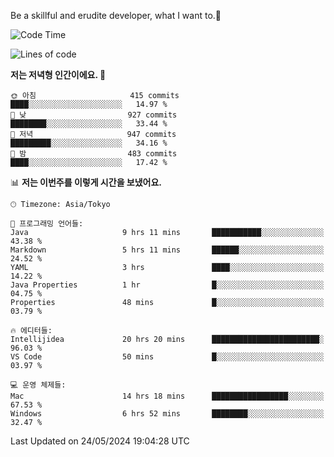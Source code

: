 Be a skillful and erudite developer, what I want to.👶

<!--START_SECTION:waka-->
![Code Time](http://img.shields.io/badge/Code%20Time-833%20hrs%2011%20mins-blue)

![Lines of code](https://img.shields.io/badge/%EC%A0%80%EB%8A%94%20%EC%97%AC%ED%83%9C%EA%B9%8C%EC%A7%80%20-2.1%20million%20%EC%A4%84%EC%9D%98%20%EC%BD%94%EB%93%9C%EB%A5%BC%20%EC%9E%91%EC%84%B1%ED%96%88%EC%96%B4%EC%9A%94.-blue)

**저는 저녁형 인간이에요. 🦉** 

```text
🌞 아침                     415 commits         ████░░░░░░░░░░░░░░░░░░░░░   14.97 % 
🌆 낮　                     927 commits         ████████░░░░░░░░░░░░░░░░░   33.44 % 
🌃 저녁                     947 commits         █████████░░░░░░░░░░░░░░░░   34.16 % 
🌙 밤　                     483 commits         ████░░░░░░░░░░░░░░░░░░░░░   17.42 % 
```


📊 **저는 이번주를 이렇게 시간을 보냈어요.** 

```text
🕑︎ Timezone: Asia/Tokyo

💬 프로그래밍 언어들: 
Java                     9 hrs 11 mins       ███████████░░░░░░░░░░░░░░   43.38 % 
Markdown                 5 hrs 11 mins       ██████░░░░░░░░░░░░░░░░░░░   24.52 % 
YAML                     3 hrs               ████░░░░░░░░░░░░░░░░░░░░░   14.22 % 
Java Properties          1 hr                █░░░░░░░░░░░░░░░░░░░░░░░░   04.75 % 
Properties               48 mins             █░░░░░░░░░░░░░░░░░░░░░░░░   03.79 % 

🔥 에디터들: 
Intellijidea             20 hrs 20 mins      ████████████████████████░   96.03 % 
VS Code                  50 mins             █░░░░░░░░░░░░░░░░░░░░░░░░   03.97 % 

💻 운영 체제들: 
Mac                      14 hrs 18 mins      █████████████████░░░░░░░░   67.53 % 
Windows                  6 hrs 52 mins       ████████░░░░░░░░░░░░░░░░░   32.47 % 
```


 Last Updated on 24/05/2024 19:04:28 UTC
<!--END_SECTION:waka-->
